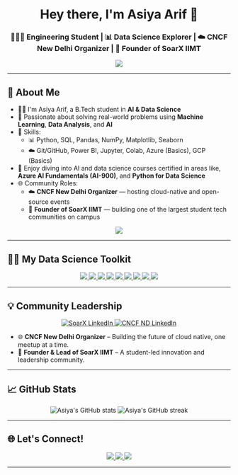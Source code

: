 <h1 align="center"> Hey there, I'm Asiya Arif 👋</h1>
<h3 align="center">👩🏼‍💻 Engineering Student | 📊 Data Science Explorer | ☁️ CNCF New Delhi Organizer | 🦅 Founder of SoarX IIMT</h3>

<p align="center">
  <img src="https://readme-typing-svg.herokuapp.com?font=Fira+Code&weight=500&size=22&pause=1000&color=FF61D6&center=true&vCenter=true&width=600&lines=🌟+Curious+mind+with+a+love+for+data+🌟;#FF79C6+Transforming+ideas+into+intelligent+systems+🧠;#FF9B9B+Let’s+talk+data%2C+cloud%2C+AI%2C+and+communities+💬;#FFB2D9+Learning+every+day+to+lead+the+way!+🎯" />
</p>


---

## 🌟 About Me

- 👩‍💻 I'm Asiya Arif, a B.Tech student in **AI & Data Science** 
- 🤖 Passionate about solving real-world problems using **Machine Learning**, **Data Analysis**, and **AI**
- 🧰 Skills:
  - 📊 Python, SQL, Pandas, NumPy, Matplotlib, Seaborn
  - ☁️ Git/GitHub, Power BI, Jupyter, Colab, Azure (Basics), GCP (Basics)
- 📜 Enjoy diving into AI and data science courses certified in areas like, **Azure AI Fundamentals (AI-900)**, and **Python for Data Science**
- 🌐 Community Roles:
  - ☁️ **CNCF New Delhi Organizer** — hosting cloud-native and open-source events
  - 🚀 **Founder of SoarX IIMT** — building one of the largest student tech communities on campus
 <p align="center">
  <a href="mailto:itsasiyaarif@gmail.com">
    <img src="https://img.shields.io/badge/📬%20Reach%20me%20at%20-%23D14836?style=for-the-badge&logo=gmail&logoColor=white&color=gradient" />
  </a>
</p>

---

## 👩‍🔬 My Data Science Toolkit

<p align="center">
  <a href="https://www.python.org/">
    <img src="https://img.shields.io/badge/-Python-FFD43B?style=for-the-badge&logo=python&logoColor=black&color=gradient" />
  </a>
  <a href="https://jupyter.org/">
    <img src="https://img.shields.io/badge/-Jupyter-F37626?style=for-the-badge&logo=jupyter&logoColor=white&color=gradient" />
  </a>
  <a href="https://pandas.pydata.org/">
    <img src="https://img.shields.io/badge/-Pandas-150458?style=for-the-badge&logo=pandas&logoColor=white&color=gradient" />
  </a>
  <a href="https://numpy.org/">
    <img src="https://img.shields.io/badge/-Numpy-013243?style=for-the-badge&logo=numpy&logoColor=white&color=gradient" />
  </a>
  <a href="https://matplotlib.org/">
    <img src="https://img.shields.io/badge/-Matplotlib-11557C?style=for-the-badge&logo=matplotlib&logoColor=white&color=gradient" />
  </a>
  <a href="https://seaborn.pydata.org/">
    <img src="https://img.shields.io/badge/-Seaborn-4B8BBE?style=for-the-badge&logo=seaborn&logoColor=white&color=gradient" />
  </a>
  <a href="https://www.mysql.com/">
    <img src="https://img.shields.io/badge/-SQL-4479A1?style=for-the-badge&logo=mysql&logoColor=white&color=gradient" />
  </a>
  <a href="https://powerbi.microsoft.com/">
    <img src="https://img.shields.io/badge/-PowerBI-F2C811?style=for-the-badge&logo=powerbi&logoColor=black&color=gradient" />
  </a>
  <a href="https://github.com/">
    <img src="https://img.shields.io/badge/-GitHub-181717?style=for-the-badge&logo=github&logoColor=white&color=gradient" />
  </a>
</p>

---

## 💡 Community Leadership

<p align="center">
  <a href="https://www.linkedin.com/company/soarx-iimt/">
    <img src="https://img.shields.io/badge/SoarX%20IIMT-700%2B%20Followers-blue?style=for-the-badge&logo=linkedin&logoColor=white" alt="SoarX LinkedIn"/>
  </a>
  <a href="https://www.linkedin.com/company/cncgnd/">
    <img src="https://img.shields.io/badge/CNCF%20New%20Delhi-5K%2B%20Followers-blue?style=for-the-badge&logo=linkedin&logoColor=white" alt="CNCF ND LinkedIn"/>
  </a>
</p>

- 🌐 **CNCF New Delhi Organizer** – Building the future of cloud native, one meetup at a time.
- 🤝 **Founder & Lead of SoarX IIMT** – A student-led innovation and leadership community.

---

## 📈 GitHub Stats

<p align="center">
  <img src="https://github-readme-stats.vercel.app/api?username=asiyaarif&show_icons=true&theme=radical" alt="Asiya's GitHub stats"/>
  <img src="https://github-readme-streak-stats.herokuapp.com/?user=asiyaarif&theme=radical" alt="Asiya's GitHub streak"/>
</p>

---

## 🌐 Let's Connect!

<p align="center">
  <a href="https://www.linkedin.com/in/asiya-arif-56058b263/">
    <img src="https://img.shields.io/badge/-LinkedIn-4C6D8C?style=for-the-badge&logo=linkedin&logoColor=white" />
  </a>
  <a href="https://twitter.com/itsasiyaarif">
    <img src="https://img.shields.io/badge/-Twitter-1DA1F2?style=for-the-badge&logo=twitter&logoColor=white" />
  </a>
  <a href="mailto:itsasiyaarif@gmail.com">
    <img src="https://img.shields.io/badge/-Email-D14836?style=for-the-badge&logo=gmail&logoColor=white" />
  </a>
</p>


---


